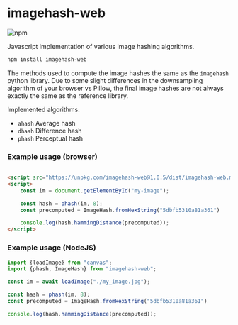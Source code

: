 # imagehash-web

![npm](https://img.shields.io/npm/v/imagehash-web)

Javascript implementation of various image hashing algorithms.

```bash
npm install imagehash-web
```

The methods used to compute the image hashes
the same as the `imagehash` python library. Due to
some slight differences in the downsampling algorithm of
your browser vs Pillow, the final image hashes are not
always exactly the same as the reference library.

Implemented algorithms:

* `ahash` Average hash
* `dhash` Difference hash
* `phash` Perceptual hash

### Example usage (browser)

```html

<script src="https://unpkg.com/imagehash-web@1.0.5/dist/imagehash-web.min.js"></script>
<script>
    const im = document.getElementById("my-image");

    const hash = phash(im, 8);
    const precomputed = ImageHash.fromHexString("5dbfb5310a81a361")

    console.log(hash.hammingDistance(precomputed));
</script>
```

### Example usage (NodeJS)

```javascript
import {loadImage} from "canvas";
import {phash, ImageHash} from "imagehash-web";

const im = await loadImage("./my_image.jpg");

const hash = phash(im, 8);
const precomputed = ImageHash.fromHexString("5dbfb5310a81a361")

console.log(hash.hammingDistance(precomputed));
```

